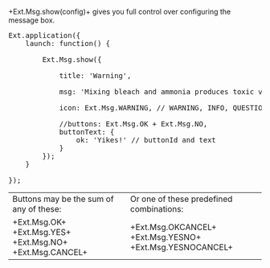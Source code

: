 +Ext.Msg.show(config)+ gives you full control over configuring 
the message box.

<pre class="runnable 310">
Ext.application({
    launch: function() {

        Ext.Msg.show({

            title: 'Warning',

            msg: 'Mixing bleach and ammonia produces toxic vapors.',

            icon: Ext.Msg.WARNING, // WARNING, INFO, QUESTION, ERROR

            //buttons: Ext.Msg.OK + Ext.Msg.NO,
            buttonText: {
                ok: 'Yikes!' // buttonId and text
            }
        });
    }
    
});</pre>

<table>
<tr>
<td>
Buttons may be the sum of any of these:
</td>
<td>
Or one of these predefined combinations:
</td>
</tr>
<tr>
<td>
+Ext.Msg.OK+
<br>+Ext.Msg.YES+
<br>+Ext.Msg.NO+
<br>+Ext.Msg.CANCEL+
</td>
<td>
+Ext.Msg.OKCANCEL+
<br>+Ext.Msg.YESNO+
<br>+Ext.Msg.YESNOCANCEL+
</td>
</tr>
</table>
